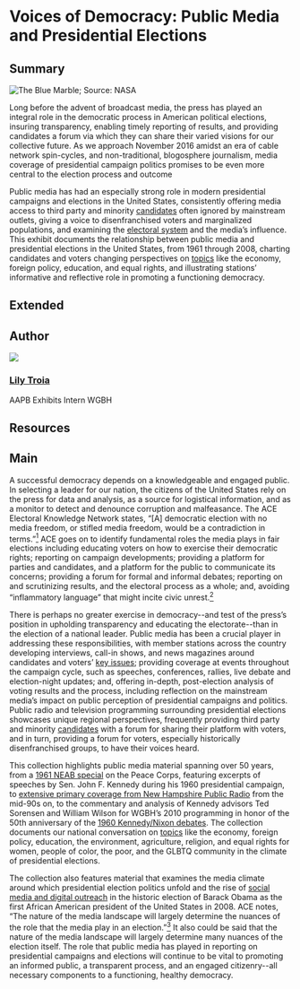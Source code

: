 # Voices of Democracy: Public Media and Presidential Elections

## Summary

![The Blue Marble; Source: NASA](https://s3.amazonaws.com/americanarchive.org/exhibits/ClimateChange_SignatureImage.jpg "The Blue Marble; Source: NASA")

Long before the advent of broadcast media, the press has played an integral role in the democratic process in American political elections, insuring transparency, enabling timely reporting of results, and providing candidates a forum via which they can share their varied visions for our collective future. As we approach November 2016 amidst an era of cable network spin-cycles, and non-traditional, blogosphere journalism, media coverage of presidential campaign politics promises to be even more central to the election process and outcome

Public media has had an especially strong role in modern presidential campaigns and elections in the United States, consistently offering media access to third party and minority [candidates](/exhibits/presidential-elections/candidates) often ignored by mainstream outlets, giving a voice to disenfranchised voters and marginalized populations, and examining the [electoral system](/exhibits/presidential-elections/process) and the media’s influence. This exhibit documents the relationship between public media and presidential elections in the United States, from 1961 through 2008, charting candidates and voters changing perspectives on [topics](/exhibits/presidential-elections/voters-issues) like the economy, foreign policy, education, and equal rights, and illustrating stations’ informative and reflective role in promoting a functioning democracy.  

## Extended

## Author

<img class="img-circle pull-left" src="https://s3.amazonaws.com/americanarchive.org/staff/Intern_Troia.jpg"/>

### [Lily Troia](/about-the-american-archive/staff#casey-e-davis)
AAPB Exhibits Intern
WGBH

## Resources


## Main

A successful democracy depends on a knowledgeable and engaged public. In selecting a leader for our nation, the citizens of the United States rely on the press for data and analysis, as a source for logistical information, and as a monitor to detect and denounce corruption and malfeasance. The ACE Electoral Knowledge Network states, “[A] democratic election with no media freedom, or stifled media freedom, would be a contradiction in terms.”[<sup>1</sup>](/exhibits/presidential-elections/notes#1) ACE goes on to identify fundamental roles the media plays in fair elections including educating voters on how to exercise their democratic rights; reporting on campaign developments; providing a platform for parties and candidates, and a platform for the public to communicate its concerns; providing a forum for formal and informal debates; reporting on and scrutinizing results, and the electoral process as a whole; and, avoiding “inflammatory language” that might incite civic unrest.[<sup>2</sup>](/exhibits/presidential-elections/notes#2) 

There is perhaps no greater exercise in democracy--and test of the press’s position in upholding transparency and educating the electorate--than in the election of a national leader. Public media has been a crucial player in addressing these responsibilities, with member stations across the country developing interviews, call-in shows, and news magazines around candidates and voters’ [key issues](/exhibits/presidential-elections/voters-issues); providing coverage at events throughout the campaign cycle, such as speeches, conferences, rallies, live debate and election-night updates; and, offering in-depth, post-election analysis of voting results and the process, including reflection on the mainstream media’s impact on public perception of presidential campaigns and politics. Public radio and television programming surrounding presidential elections showcases unique regional perspectives, frequently providing third party and minority [candidates](/exhibits/presidential-elections/candidates) with a forum for sharing their platform with voters, and in turn, providing a forum for voters, especially historically disenfranchised groups, to have their voices heard. 

This collection highlights public media material spanning over 50 years, from a [1961 NEAB special](/catalog/cpb-aacip_500-1834599b) on the Peace Corps, featuring excerpts of speeches by Sen. John F. Kennedy during his 1960 presidential campaign, to [extensive primary coverage from New Hampshire Public Radio](/catalog?f%5Borganization%5D%5B%5D=New+Hampshire+Public+Radio+%28NH%29&q=-perspectives&f[access_types][]=online) from the mid-90s on, to the commentary and analysis of Kennedy advisors Ted Sorensen and William Wilson for WGBH’s 2010 programming in honor of the 50th anniversary of the [1960 Kennedy/Nixon debates](/catalog/cpb-aacip_15-nc5s756t96). The collection documents our national conversation on [topics](/exhibits-presidential-elections/voters-issues) like the economy, foreign policy, education, the environment, agriculture, religion, and equal rights for women, people of color, the poor, and the GLBTQ community in the climate of presidential elections. 

The collection also features material that examines the media climate around which presidential election politics unfold and the rise of [social media and digital outreach](/catalog/cpb-aacip_15-dn3zs2kf46) in the historic election of Barack Obama as the first African American president of the United States in 2008. ACE notes, “The nature of the media landscape will largely determine the nuances of the role that the media play in an election.”[<sup>3</sup>](/exhibits/presidential-elections/notes#3) It also could be said that the nature of the media landscape will largely determine many nuances of the election itself. The role that public media has played in reporting on presidential campaigns and elections will continue to be vital to promoting an informed public, a transparent process, and an engaged citizenry--all necessary components to a functioning, healthy democracy. 
